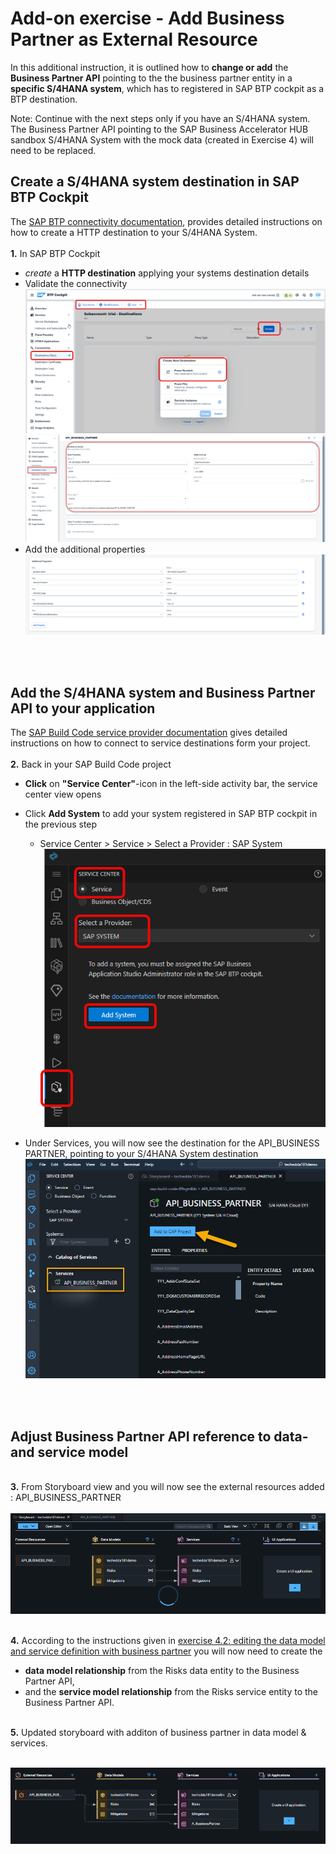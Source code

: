 # Add-on exercise - Add Business Partner as External Resource

In this additional instruction, it is outlined how to __change or add__ the __Business Partner API__ pointing to the the business partner entity in a __specific S/4HANA system__, which has to registered in SAP BTP cockpit as a BTP destination. 

Note: Continue with the next steps only if you have an S/4HANA system. The Business Partner API pointing to the SAP Business Accelerator HUB sandbox S/4HANA System  with the mock data (created in Exercise 4) will need to be replaced.


## Create a S/4HANA system destination in SAP BTP Cockpit

The [SAP BTP connectivity documentation](https://help.sap.com/docs/connectivity/sap-btp-connectivity-cf/http-destination), provides detailed instructions on how to create a HTTP destination to your S/4HANA System.  
<br>__1.__ In SAP BTP Cockpit
- _create_ a __HTTP destination__ applying your systems destination details
- Validate the connectivity
<br>![](/exercises/ex_optional/images/btpc-created.png)
<br>![](/exercises/ex_optional/images/createnewdest.png)
- Add the additional properties
<br>![](/exercises/ex_optional/images/additionalproperties.png)

<br><br>

## Add the S/4HANA system and Business Partner API to your application

The [SAP Build Code service provider documentation](https://help.sap.com/docs/bas/sap-business-application-studio/sap-system-service-provider) gives detailed instructions on how to connect to service destinations form your project.  
<br>__2.__ Back in your SAP Build Code project
-  __Click__ on __"Service Center"__-icon in the left-side activity bar, the service center view opens
-  Click __Add System__ to add your system registered in SAP BTP cockpit in the previous step
   -  Service Center > Service > Select a Provider : SAP System 
   <br>![](/exercises/ex_optional/images/bc_servicecenter.png)
  
- Under Services, you will now see the destination for the API_BUSINESS PARTNER, pointing to your S/4HANA System destination
<br>![](/exercises/ex_optional/images/adds4.png)

<br><br>

## Adjust Business Partner API reference to data- and service model  

<br>__3.__ From Storyboard view and you will now see the external resources added : API_BUSINESS_PARTNER  
<br>![](/exercises/ex_optional/images/storyboardbupa.png)

<br>__4.__ According to the instructions given in [exercise 4.2: editing the data model and service definition with business partner](exercises/ex4#exercise-42---edit-the-data-model-and-service-definition-with-business-partner) you will now need to create the 
- __data model relationship__ from the Risks data entity to the Business Partner API,
- and the __service model relationship__ from the Risks service entity to the Business Partner API.

<br>__5.__ Updated storyboard with additon of business partner in data model & services.

<br>![](/exercises/ex_optional/images/updatedstoryboardbupa.png)


